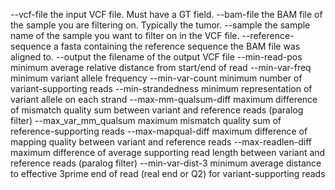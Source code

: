 --vcf-file              the input VCF file. Must have a GT field.
--bam-file              the BAM file of the sample you are filtering on. Typically the tumor.
--sample                the sample name of the sample you want to filter on in the VCF file.
--reference-sequence    a fasta containing the reference sequence the BAM file was aligned to.
--output                the filename of the output VCF file
--min-read-pos          minimum average relative distance from start/end of read
--min-var-freq          minimum variant allele frequency
--min-var-count         minimum number of variant-supporting reads
--min-strandedness      minimum representation of variant allele on each strand
--max-mm-qualsum-diff   maximum difference of mismatch quality sum between variant and reference reads (paralog filter)
--max_var_mm_qualsum    maximum mismatch quality sum of reference-supporting reads
--max-mapqual-diff      maximum difference of mapping quality between variant and reference reads
--max-readlen-diff      maximum difference of average supporting read length between variant and reference reads (paralog filter)
--min-var-dist-3        minimum average distance to effective 3prime end of read (real end or Q2) for variant-supporting reads